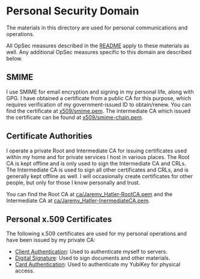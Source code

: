 # Personal Security Domain

The materials in this directory are used for personal communications and operations.

All OpSec measures described in the [README](../README.md) apply to these materials as well.
Any additional OpSec measures specific to this domain are described below.

## SMIME

I use SMIME for email encryption and signing in my personal life, along with GPG. I have
obtained a certificate from a public CA for this purpose, which requires verification of my
government-issued ID to obtain/renew. You can find the certificate at
[x509/smime.pem](x509/smime.pem). The intermediate CA which issued the certificate can be
found at [x509/smime-chain.pem](x509/smime-chain.pem).

## Certificate Authorities
I operate a private Root and Intermediate CA for issuing certificates used within my home and
for private services I host in various places. The Root CA is kept offline and is only used to
sign the Intermediate CA and CRLs. The Intermediate CA is used to sign all other certificates
and CRLs, and is generally kept offline as well. I will occasionally create certificates for
other people, but only for those I know personally and trust.

You can find the Root CA at [ca/Jaremy_Hatler-RootCA.pem](ca/Jaremy_Hatler-RootCA.pem) and the
Intermediate CA at [ca/Jaremy_Hatler-InermediateCA.pem](ca/Jaremy_Hatler-InermediateCA.pem).

## Personal x.509 Certificates

The following x.509 certificates are used for my personal operations and have been issued by
my private CA:
- [Client Authentication](x509/client-auth.pem): Used to authenticate myself to servers.
- [Digital Signature](x509/digital-signature.pem): Used to sign documents and other materials.
- [Card Authentication](x509/card-auth.pem): Used to authenticate my YubiKey for physical access.

